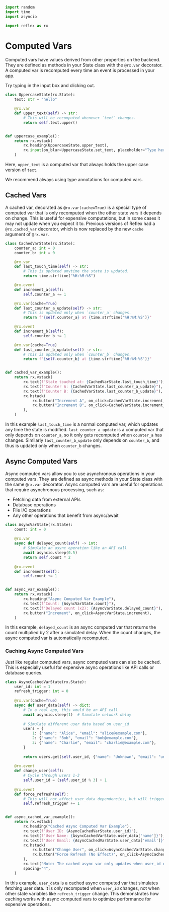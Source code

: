 ```python exec
import random
import time
import asyncio

import reflex as rx
```

# Computed Vars

Computed vars have values derived from other properties on the backend. They are
defined as methods in your State class with the `@rx.var` decorator. A computed
var is recomputed every time an event is processed in your app.

Try typing in the input box and clicking out.

```python demo exec id=upper
class UppercaseState(rx.State):
    text: str = "hello"

    @rx.var
    def upper_text(self) -> str:
        # This will be recomputed whenever `text` changes.
        return self.text.upper()


def uppercase_example():
    return rx.vstack(
        rx.heading(UppercaseState.upper_text),
        rx.input(on_blur=UppercaseState.set_text, placeholder="Type here..."),
    )
```

Here, `upper_text` is a computed var that always holds the upper case version of `text`.

We recommend always using type annotations for computed vars.

## Cached Vars

A cached var, decorated as `@rx.var(cache=True)` is a special type of computed var
that is only recomputed when the other state vars it depends on change. This is
useful for expensive computations, but in some cases it may not update when you
expect it to.
Previous versions of Reflex had a `@rx.cached_var` decorator, which is now replaced
by the new `cache` argument of `@rx.var`.

```python demo exec
class CachedVarState(rx.State):
    counter_a: int = 0
    counter_b: int = 0

    @rx.var
    def last_touch_time(self) -> str:
        # This is updated anytime the state is updated.
        return time.strftime("%H:%M:%S")

    @rx.event
    def increment_a(self):
        self.counter_a += 1

    @rx.var(cache=True)
    def last_counter_a_update(self) -> str:
        # This is updated only when `counter_a` changes.
        return f"{self.counter_a} at {time.strftime('%H:%M:%S')}"

    @rx.event
    def increment_b(self):
        self.counter_b += 1

    @rx.var(cache=True)
    def last_counter_b_update(self) -> str:
        # This is updated only when `counter_b` changes.
        return f"{self.counter_b} at {time.strftime('%H:%M:%S')}"


def cached_var_example():
    return rx.vstack(
        rx.text(f"State touched at: {CachedVarState.last_touch_time}"),
        rx.text(f"Counter A: {CachedVarState.last_counter_a_update}"),
        rx.text(f"Counter B: {CachedVarState.last_counter_b_update}"),
        rx.hstack(
            rx.button("Increment A", on_click=CachedVarState.increment_a),
            rx.button("Increment B", on_click=CachedVarState.increment_b),
        ),
    )
```

In this example `last_touch_time` is a normal computed var, which updates any
time the state is modified. `last_counter_a_update` is a computed var that only
depends on `counter_a`, so it only gets recomputed when `counter_a` has changes.
Similarly `last_counter_b_update` only depends on `counter_b`, and thus is
updated only when `counter_b` changes.

## Async Computed Vars

Async computed vars allow you to use asynchronous operations in your computed vars.
They are defined as async methods in your State class with the same `@rx.var` decorator.
Async computed vars are useful for operations that require asynchronous processing, such as:

- Fetching data from external APIs
- Database operations
- File I/O operations
- Any other operations that benefit from async/await

```python demo exec
class AsyncVarState(rx.State):
    count: int = 0
    
    @rx.var
    async def delayed_count(self) -> int:
        # Simulate an async operation like an API call
        await asyncio.sleep(0.5)
        return self.count * 2
    
    @rx.event
    def increment(self):
        self.count += 1


def async_var_example():
    return rx.vstack(
        rx.heading("Async Computed Var Example"),
        rx.text(f"Count: {AsyncVarState.count}"),
        rx.text(f"Delayed count (x2): {AsyncVarState.delayed_count}"),
        rx.button("Increment", on_click=AsyncVarState.increment),
    )
```

In this example, `delayed_count` is an async computed var that returns the count multiplied by 2 after a simulated delay.
When the count changes, the async computed var is automatically recomputed.

### Caching Async Computed Vars

Just like regular computed vars, async computed vars can also be cached. This is especially
useful for expensive async operations like API calls or database queries.

```python demo exec
class AsyncCachedVarState(rx.State):
    user_id: int = 1
    refresh_trigger: int = 0
    
    @rx.var(cache=True)
    async def user_data(self) -> dict:
        # In a real app, this would be an API call
        await asyncio.sleep(1)  # Simulate network delay
        
        # Simulate different user data based on user_id
        users = {
            1: {"name": "Alice", "email": "alice@example.com"},
            2: {"name": "Bob", "email": "bob@example.com"},
            3: {"name": "Charlie", "email": "charlie@example.com"},
        }
        
        return users.get(self.user_id, {"name": "Unknown", "email": "unknown"})
    
    @rx.event
    def change_user(self):
        # Cycle through users 1-3
        self.user_id = (self.user_id % 3) + 1
    
    @rx.event
    def force_refresh(self):
        # This will not affect user_data dependencies, but will trigger a state update
        self.refresh_trigger += 1


def async_cached_var_example():
    return rx.vstack(
        rx.heading("Cached Async Computed Var Example"),
        rx.text(f"User ID: {AsyncCachedVarState.user_id}"),
        rx.text(f"User Name: {AsyncCachedVarState.user_data['name']}"),
        rx.text(f"User Email: {AsyncCachedVarState.user_data['email']}"),
        rx.hstack(
            rx.button("Change User", on_click=AsyncCachedVarState.change_user),
            rx.button("Force Refresh (No Effect)", on_click=AsyncCachedVarState.force_refresh),
        ),
        rx.text("Note: The cached async var only updates when user_id changes, not when refresh_trigger changes."),
        spacing="4",
    )
```

In this example, `user_data` is a cached async computed var that simulates fetching user data.
It is only recomputed when `user_id` changes, not when other state variables like `refresh_trigger` change.
This demonstrates how caching works with async computed vars to optimize performance for expensive operations.
